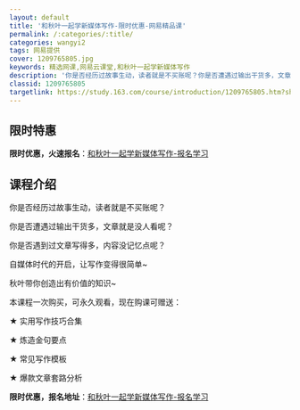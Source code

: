 ```yaml
---
layout: default
title: '和秋叶一起学新媒体写作-限时优惠-网易精品课'
permalink: /:categories/:title/
categories: wangyi2
tags: 网易提供
cover: 1209765805.jpg
keywords: 精选网课,网易云课堂,和秋叶一起学新媒体写作
description: '你是否经历过故事生动，读者就是不买账呢？你是否遭遇过输出干货多，文章就是没人看呢？你是否遇到过文章写得多，内容没记忆点呢'
classid: 1209765805
targetlink: https://study.163.com/course/introduction/1209765805.htm?share=1&shareId=1025206652&utm_campaign=share&utm_medium=iphoneShare&utm_source=&utm_u=1025206652
---
```


## 限时特惠

**限时优惠，火速报名**：[和秋叶一起学新媒体写作-报名学习](https://study.163.com/course/introduction/1209765805.htm?share=1&shareId=1025206652&utm_campaign=share&utm_medium=iphoneShare&utm_source=&utm_u=1025206652)

## 课程介绍

你是否经历过故事生动，读者就是不买账呢？

你是否遭遇过输出干货多，文章就是没人看呢？

你是否遇到过文章写得多，内容没记忆点呢？



自媒体时代的开启，让写作变得很简单~

秋叶带你创造出有价值的知识~



本课程一次购买，可永久观看，现在购课可赠送：

★ 实用写作技巧合集 

★ 炼造金句要点

★ 常见写作模板

★ 爆款文章套路分析

**限时优惠，报名地址**：[和秋叶一起学新媒体写作-报名学习](https://study.163.com/course/introduction/1209765805.htm?share=1&shareId=1025206652&utm_campaign=share&utm_medium=iphoneShare&utm_source=&utm_u=1025206652)


